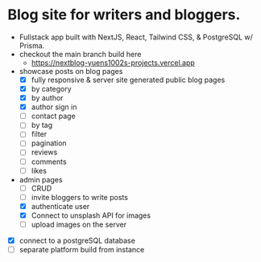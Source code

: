 # Blog site for writers and bloggers.

- Fullstack app built with NextJS, React, Tailwind CSS, & PostgreSQL w/ Prisma.
- checkout the main branch build here
  - https://nextblog-yuens1002s-projects.vercel.app
- showcase posts on blog pages
  - [x] fully responsive & server site generated public blog pages
  - [x] by category
  - [x] by author
  - [x] author sign in
  - [ ] contact page
  - [ ] by tag
  - [ ] filter
  - [ ] pagination
  - [ ] reviews
  - [ ] comments
  - [ ] likes
- admin pages
  - [ ] CRUD
  - [ ] invite bloggers to write posts
  - [x] authenticate user
  - [x] Connect to unsplash API for images
  - [ ] upload images on the server
- [x] connect to a postgreSQL database
- [ ] separate platform build from instance
